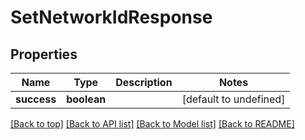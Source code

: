 # SetNetworkIdResponse

## Properties

|Name | Type | Description | Notes|
|------------ | ------------- | ------------- | -------------|
|**success** | **boolean** |  | [default to undefined]|




[[Back to top]](#) [[Back to API list]](../../README.md#documentation-for-api-endpoints) [[Back to Model list]](../../README.md#documentation-for-models) [[Back to README]](../../README.md)
